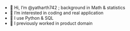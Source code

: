 - 👋 Hi, I’m @yatharth742 ; background in Math & statistics
- 👀 I’m interested in coding and real application
- 🌱 I use Python & SQL
- 💞️ I previously worked in product domain 


<!---
yatharth742/yatharth742 is a ✨ special ✨ repository because its `README.md` (this file) appears on your GitHub profile.
You can click the Preview link to take a look at your changes.
--->
